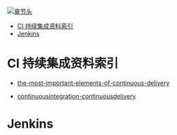 [![章节头](https://parg.co/UGo)](https://parg.co/b4z) 
 - [CI 持续集成资料索引](#ci-%E6%8C%81%E7%BB%AD%E9%9B%86%E6%88%90%E8%B5%84%E6%96%99%E7%B4%A2%E5%BC%95)
- [Jenkins](#jenkins) 




# CI 持续集成资料索引


- [the-most-important-elements-of-continuous-delivery](https://dzone.com/articles/the-most-important-elements-of-continuous-delivery)

- [continuousintegration-continuousdelivery](http://blog.nwcadence.com/continuousintegration-continuousdelivery/)




 # Jenkins

